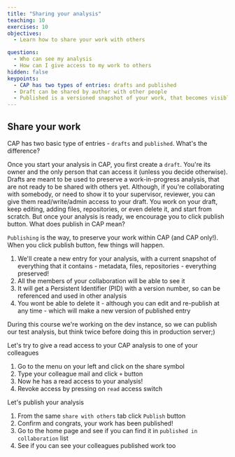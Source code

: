 ```yaml
---
title: "Sharing your analysis"
teaching: 10
exercises: 10
objectives:
  - Learn how to share your work with others

questions:
  - Who can see my analysis
  - How can I give access to my work to others
hidden: false
keypoints:
  - CAP has two types of entries: drafts and published
  - Draft can be shared by author with other people
  - Published is a versioned snapshot of your work, that becomes visible to all the members of collaboration - it cannot be deleted!
---
```



## Share your work

CAP has two basic type of entries - `drafts` and `published`. What's the difference?

Once you start your analysis in CAP, you first create a `draft`. You're its owner and the only person that can access it (unless you decide otherwise).
Drafts are meant to be used to preserve a work-in-progress analysis, that are not ready to be shared with others yet. Although, if you're collaborating with
somebody, or need to show it to your supervisor, reviewer, you can give them read/write/admin access to your draft. You work on your draft, keep editing, adding files,
repositories, or even delete it, and start from scratch. But once your analysis is ready, we encourage you to click publish button. What does publish in CAP mean?

`Publishing` is the way, to preserve your work within CAP (and CAP only!). When you click publish button, few things will happen.

1. We'll create a new entry for your analysis, with a current snapshot of everything that it contains - metadata, files, repositories - everything preserved!
2. All the members of your collaboration will be able to see it
3. It will get a Persistent Identifier (PID) with a version number, so can be referenced and used in other analysis
4. You wont be able to delete it - although you can edit and re-publish at any time - which will make a new version of published entry

During this course we're working on the dev instance, so we can publish our test analysis, but think twice before doing this in production server;)

Let's try to give a read access to your CAP analysis to one of your colleagues

1. Go to the menu on your left and click on the share symbol
2. Type your colleague mail and click `+` button
3. Now he has a read access to your analysis!
4. Revoke access by pressing on `read` access switch

Let's publish your analysis
1. From the same `share with others` tab click `Publish` button
2. Confirm and congrats, your work has been published!
4. Go to the home page and see if you can find it in `published in collaboration` list
4. See if you can see your colleagues published work too

